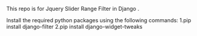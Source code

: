 This repo is for Jquery Slider Range Filter in Django .

Install the required python packages using the following commands:
	1.pip install django-filter
	2.pip install django-widget-tweaks



